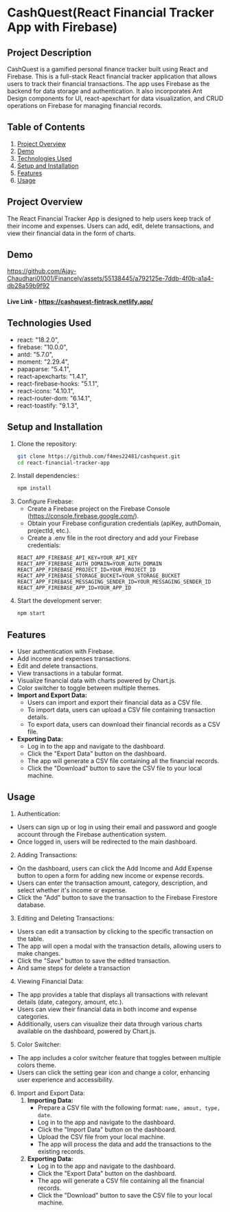 # CashQuest(React Financial Tracker App with Firebase)

## Project Description
CashQuest is a gamified personal finance tracker built using React and Firebase.
This is a full-stack React financial tracker application that allows users to track their financial transactions. The app uses Firebase as the backend for data storage and authentication. It also incorporates Ant Design components for UI, react-apexchart for data visualization, and CRUD operations on Firebase for managing financial records.

## Table of Contents
1. [Project Overview](#project-overview)
2. [Demo](#demo)
3. [Technologies Used](#technologies-used)
4. [Setup and Installation](#setup-and-installation)
5. [Features](#features)
6. [Usage](#usage)

## Project Overview
The React Financial Tracker App is designed to help users keep track of their income and expenses. Users can add, edit, delete transactions, and view their financial data in the form of charts.

## Demo
https://github.com/Ajay-Chaudhari01001/Financely/assets/55138445/a792125e-7ddb-4f0b-a1a4-db28a59b9f92

#### Live Link - https://cashquest-fintrack.netlify.app/

## Technologies Used
- react: "18.2.0",
- firebase: "10.0.0",
- antd: "5.7.0",
- moment: "2.29.4",
- papaparse: "5.4.1",
- react-apexcharts: "1.4.1",
- react-firebase-hooks: "5.1.1",
- react-icons: "4.10.1",
- react-router-dom: "6.14.1",
- react-toastify: "9.1.3",

## Setup and Installation
1. Clone the repository:
   ```bash
   git clone https://github.com/f4mes22481/cashquest.git
   cd react-financial-tracker-app

1. Install dependencies::
   ```bash
   npm install

2. Configure Firebase:
   - Create a Firebase project on the Firebase Console (https://console.firebase.google.com/).
   - Obtain your Firebase configuration credentials (apiKey, authDomain, projectId, etc.).
   - Create a .env file in the root directory and add your Firebase credentials:
   ```maekfile
   REACT_APP_FIREBASE_API_KEY=YOUR_API_KEY
   REACT_APP_FIREBASE_AUTH_DOMAIN=YOUR_AUTH_DOMAIN
   REACT_APP_FIREBASE_PROJECT_ID=YOUR_PROJECT_ID
   REACT_APP_FIREBASE_STORAGE_BUCKET=YOUR_STORAGE_BUCKET
   REACT_APP_FIREBASE_MESSAGING_SENDER_ID=YOUR_MESSAGING_SENDER_ID
   REACT_APP_FIREBASE_APP_ID=YOUR_APP_ID

3. Start the development server:
   ```bash
   npm start

## Features
- User authentication with Firebase.
- Add income and expenses transactions.
- Edit and delete transactions.
- View transactions in a tabular format.
- Visualize financial data with charts powered by Chart.js.
- Color switcher to toggle between multiple themes.
- **Import and Export Data:**
  - Users can import and export their financial data as a CSV file.
  - To import data, users can upload a CSV file containing transaction details.
  - To export data, users can download their financial records as a CSV file.
- **Exporting Data:**
   - Log in to the app and navigate to the dashboard.
   - Click the "Export Data" button on the dashboard.
   - The app will generate a CSV file containing all the financial records.
   - Click the "Download" button to save the CSV file to your local machine.

## Usage
1) Authentication:
 - Users can sign up or log in using their email and password and google account through the Firebase authentication system.
 - Once logged in, users will be redirected to the main dashboard.

2) Adding Transactions:
 - On the dashboard, users can click the Add Income and Add Expense button to open a form for adding new income or expense records.
 - Users can enter the transaction amount, category, description, and select whether it's income or expense.
 - Click the "Add" button to save the transaction to the Firebase Firestore database.

3) Editing and Deleting Transactions:
 - Users can edit a transaction by clicking to the specific transaction on the table.
 - The app will open a modal with the transaction details, allowing users to make changes.
 - Click the "Save" button to save the edited transaction.
 - And same steps for delete a transaction 

4) Viewing Financial Data:
 - The app provides a table that displays all transactions with relevant details (date, category, amount, etc.).
 - Users can view their financial data in both income and expense categories.
 - Additionally, users can visualize their data through various charts available on the dashboard, powered by Chart.js.

5) Color Switcher:
 - The app includes a color switcher feature that toggles between multiple colors theme.
 - Users can click the setting gear icon and change a color, enhancing user experience and accessibility.

6) Import and Export Data:
   1. **Importing Data:**
      - Prepare a CSV file with the following format: `name, amout, type, date`.
      - Log in to the app and navigate to the dashboard.
      - Click the "Import Data" button on the dashboard.
      - Upload the CSV file from your local machine.
      - The app will process the data and add the transactions to the existing records.
   2. **Exporting Data:**
      - Log in to the app and navigate to the dashboard.
      - Click the "Export Data" button on the dashboard.
      - The app will generate a CSV file containing all the financial records.
      - Click the "Download" button to save the CSV file to your local machine.

